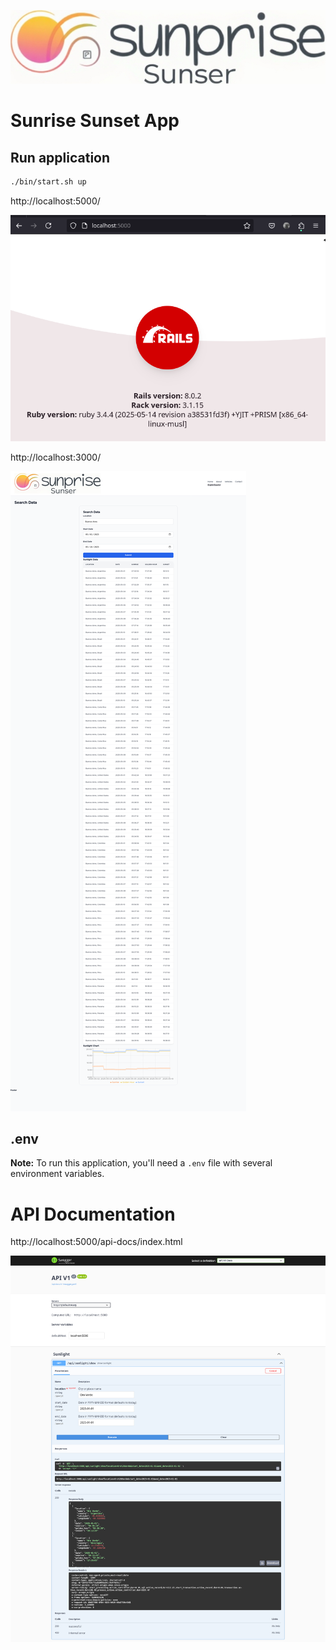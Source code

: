 ![](./frontend/src/layout/assets/images/logo_header.jpg)

# Sunrise Sunset App

## Run application
```bash
./bin/start.sh up
```
http://localhost:5000/

![](./resources/rails.png)

http://localhost:3000/

![](./resources/frontend.png)

## .env 

**Note:** To run this application, you'll need a `.env` file with several environment variables.

# API Documentation

http://localhost:5000/api-docs/index.html

![](./resources/Swagger_UI.png)